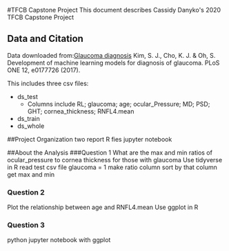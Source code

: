 #TFCB Capstone Project
 This document describes Cassidy Danyko's 2020 TFCB Capstone Project

 
## Data and Citation
Data downloaded from:[Glaucoma diagnosis](https://datadryad.org/stash/dataset/doi:10.5061/dryad.q6ft5)
Kim, S. J., Cho, K. J. & Oh, S. Development of machine learning models for diagnosis of glaucoma. PLoS ONE 12, e0177726 (2017).

This includes three csv files:
- ds_test
	- Columns include RL; glaucoma; age; ocular_Pressure; MD; PSD; GHT; cornea_thickness; RNFL4.mean
- ds_train
- ds_whole

##Project Organization
 two report R fies
 jupyter notebook
 
##About the Analysis 
###Question 1
 What are the max and min ratios of ocular_pressure to cornea thickness for those with glaucoma
 Use tidyverse in R
 read test csv file
 glaucoma = 1 
 make ratio column
 sort by that column
 get max and min
 
 
### Question 2
 Plot the relationship between age and RNFL4.mean
 Use ggplot in R
 
### Question 3
 python jupyter notebook with ggplot
 
 
